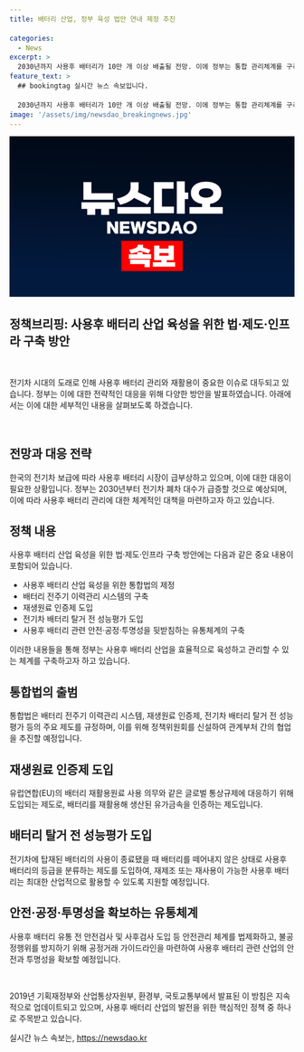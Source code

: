 ```yaml
---
title: 배터리 산업, 정부 육성 법안 연내 제정 추진

categories:
  - News
excerpt: >
  2030년까지 사용후 배터리가 10만 개 이상 배출될 전망. 이에 정부는 통합 관리체계를 구축하고 EU의 배터리법에 대응할 계획. 사용후 배터리 산업 육성을 위한 법·제도·인프라 구축 방안 발표. 통합법안 추진하여 관리시스템 고도화, 재생원료 인증제, 성능평가 도입 등을 계획하며, 2027년까지 통합포털 개설 예정. 재생원료 인증제도, 성능평가를 통해 재제조·재사용 가능한 배터리 최대한 활용할 계획. 유통체계 구축을 통해 안전·공정·투명성을 보장하는 방안도 추진 중.
feature_text: >
  ## bookingtag 실시간 뉴스 속보입니다.

  2030년까지 사용후 배터리가 10만 개 이상 배출될 전망. 이에 정부는 통합 관리체계를 구축하고 EU의 배터리법에 대응할 계획. 사용후 배터리 산업 육성을 위한 법·제도·인프라 구축 방안 발표. 통합법안 추진하여 관리시스템 고도화, 재생원료 인증제, 성능평가 도입 등을 계획하며, 2027년까지 통합포털 개설 예정. 재생원료 인증제도, 성능평가를 통해 재제조·재사용 가능한 배터리 최대한 활용할 계획. 유통체계 구축을 통해 안전·공정·투명성을 보장하는 방안도 추진 중.
image: '/assets/img/newsdao_breakingnews.jpg'
---
```


<p><img src="/assets/img/newsdao_breakingnews.jpg" alt="bookingtag 속보" /></p>

<h2 data-ke-size="size26">정책브리핑: 사용후 배터리 산업 육성을 위한 법·제도·인프라 구축 방안</h2>

<p data-ke-size="size16">&nbsp;</p>

<p>전기차 시대의 도래로 인해 사용후 배터리 관리와 재활용이 중요한 이슈로 대두되고 있습니다. 정부는 이에 대한 전략적인 대응을 위해 다양한 방안을 발표하였습니다. 아래에서는 이에 대한 세부적인 내용을 살펴보도록 하겠습니다.</p>

<p data-ke-size="size16">&nbsp;</p>

<h2 data-ke-size="size23">전망과 대응 전략</h2>

<p>한국의 전기차 보급에 따라 사용후 배터리 시장이 급부상하고 있으며, 이에 대한 대응이 필요한 상황입니다. 정부는 2030년부터 전기차 폐차 대수가 급증할 것으로 예상되며, 이에 따라 사용후 배터리 관리에 대한 체계적인 대책을 마련하고자 하고 있습니다.</p>

<h2 data-ke-size="size23">정책 내용</h2>

<p>사용후 배터리 산업 육성을 위한 법·제도·인프라 구축 방안에는 다음과 같은 중요 내용이 포함되어 있습니다.</p>

<ul>
<li>사용후 배터리 산업 육성을 위한 통합법의 제정</li>
<li>배터리 전주기 이력관리 시스템의 구축</li>
<li>재생원료 인증제 도입</li>
<li>전기차 배터리 탈거 전 성능평가 도입</li>
<li>사용후 배터리 관련 안전·공정·투명성을 뒷받침하는 유통체계의 구축</li>
</ul>

<p>이러한 내용들을 통해 정부는 사용후 배터리 산업을 효율적으로 육성하고 관리할 수 있는 체계를 구축하고자 하고 있습니다.</p>

<h2 data-ke-size="size23">통합법의 출범</h2>

<p>통합법은 배터리 전주기 이력관리 시스템, 재생원료 인증제, 전기차 배터리 탈거 전 성능평가 등의 주요 제도를 규정하며, 이를 위해 정책위원회를 신설하여 관계부처 간의 협업을 추진할 예정입니다.</p>

<h2 data-ke-size="size23">재생원료 인증제 도입</h2>

<p>유럽연합(EU)의 배터리 재활용원료 사용 의무와 같은 글로벌 통상규제에 대응하기 위해 도입되는 제도로, 배터리를 재활용해 생산된 유가금속을 인증하는 제도입니다.</p>

<h2 data-ke-size="size23">배터리 탈거 전 성능평가 도입</h2>

<p>전기차에 탑재된 배터리의 사용이 종료됐을 때 배터리를 떼어내지 않은 상태로 사용후 배터리의 등급을 분류하는 제도를 도입하여, 재제조 또는 재사용이 가능한 사용후 배터리는 최대한 산업적으로 활용할 수 있도록 지원할 예정입니다.</p>

<h2 data-ke-size="size23">안전·공정·투명성을 확보하는 유통체계</h2>

<p>사용후 배터리 유통 전 안전검사 및 사후검사 도입 등 안전관리 체계를 법제화하고, 불공정행위를 방지하기 위해 공정거래 가이드라인을 마련하여 사용후 배터리 관련 산업의 안전과 투명성을 확보할 예정입니다.</p>

<p data-ke-size="size16">&nbsp;</p>

<p>2019년 기획재정부와 산업통상자원부, 환경부, 국토교통부에서 발표된 이 방침은 지속적으로 업데이트되고 있으며, 사용후 배터리 산업의 발전을 위한 핵심적인 정책 중 하나로 주목받고 있습니다.</p>
실시간 뉴스 속보는, <a href="https://newsdao.kr" rel="dofollow">https://newsdao.kr</a>


